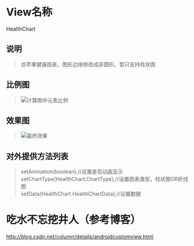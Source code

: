 # View名称
HealthChart
## 说明
> 仿苹果健康图表，图形边缘修改成非圆形。暂只支持柱状图
## 比例图
>![](https://github.com/wujia28762/HealthChart/blob/master/line.png "计算图中元素比例")
## 效果图
>![](https://github.com/wujia28762/HealthChart/blob/master/finalImage.png "最终效果")
## 对外提供方法列表
>setAnimation(boolean);//设置是否动画显示<br>
>setChartType(HealthChart.ChartType);//设置图表类型，柱状图OR折线图<br>
>setData(HealthChart.HealthChartData);//设置数据<br>
# 吃水不忘挖井人（参考博客）
http://blog.csdn.net/column/details/androidcustomview.html

